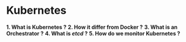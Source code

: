 # Kubernetes

**1. What is Kubernetes ?**
**2. How it differ from Docker ?**
**3. What is an Orchestrator ?**
**4. What is *etcd* ?**
**5. How do we monitor Kubernetes ?**

